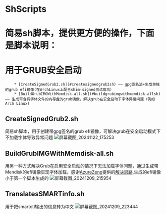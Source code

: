 # ShScripts
简易sh脚本，提供更方便的操作，下面是脚本说明：
=========================================

 **用于GRUB安全启动**
====================

        * [CreateSignedGrub2.sh](#createsignedgrub2sh) —— gpg签名法+生成单独的grub efi镜像(在ArchLinux上配合shim-signed测试成功）
        * [BuildGrubIMGWithMemdisk-all.sh](#buildgrubimgwithmemdisk-allsh) —— 生成带含有字体文件的内存盘的grub镜像，解决grub在安全启动下字体异常问题（例如Arch Linux)
  
## CreateSignedGrub2.sh
简易sh脚本，用于创建带gpg签名的grub efi镜像，可解决grub在安全启动模式下不加载字体导致异常问题
![屏幕截图_20241122_175253](https://github.com/user-attachments/assets/23a81ac7-39a3-4404-8a72-eb3e3de9f28b)

## BuildGrubIMGWithMemdisk-all.sh
用另一种方式解决Grub在启用安全启动的情况下无法加载字体问题，通过生成带Mendisk的efi镜像实现字体加载，感谢[AzureZeng](https://space.bilibili.com/156006579)提供的[解决思路](https://www.bilibili.com/video/BV1PCzNYtE4G),生成的efi镜像小于第一个脚本生成的
![屏幕截图_20241209_215954](https://github.com/user-attachments/assets/fc80352b-9da7-40c0-b941-458ab955aa1c)

## TranslatesSMARTinfo.sh
用于把smartctl输出的信息转为中文
![屏幕截图_20241209_223444](https://github.com/user-attachments/assets/5c1fbb56-4b7f-47ce-b18d-defc76facd97)
